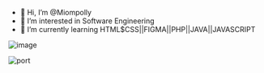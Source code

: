 
- 👋 Hi, I’m @Miompolly
- 👀 I’m interested in Software Engineering
- 🌱 I’m currently learning HTML$CSS||FIGMA||PHP||JAVA||JAVASCRIPT

![image](https://user-images.githubusercontent.com/104558335/200171008-e452a643-18f0-4503-871c-c0e78956361c.png)


![port](https://user-images.githubusercontent.com/104558335/200170701-226a5af3-890b-4608-85fb-760f63d39777.png)




